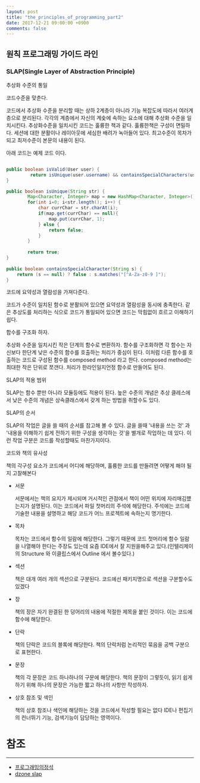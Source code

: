 ```yaml
---
layout: post
title: "the_principles_of_programming_part2"
date: 2017-12-21 09:00:00 +0900
comments: false
---
```


## 원칙 프로그래밍 가이드 라인

### SLAP(Single Layer of Abstraction Principle)

추상화 수준의 통일

코드수준을 맞춘다.

코드에서 추상화 수준을 분리할 때는 상하 2계층이 아니라 기능 복잡도에 따라서 여러계층으로 분리된다.
각각의 계층에서 자신의 계슻에 속하는 요소에 대해 추상화 수준을 일치시킨다.
추상화수준을 일치시킨 코드는 훌륭한 책과 같다. 훌륭한책은 구성이 면밀하다. 세션에 대한 분활이나 레이아웃에 세심한 배려가 녹아들어 있다.
최고수준이 목차가 되고 최저수준이 본문의 내용이 된다.

아래 코드는 예제 코드 이다.

```java

public boolean isValid(User user) {
         return isUnique(user.username) && containsSpecialCharacters(user.password);
}

public boolean isUnique(String str) {
		Map<Character, Integer> map = new HashMap<Character, Integer>();
		for(int i=0; i<str.length(); i++) {
			char currChar = str.charAt(i);
			if(map.get(currChar) == null){
			    map.put(currChar, 1);
			} else {
			    return false;
			}
		}
		
		return true;
}
	
public boolean containsSpecialCharacter(String s) {
    return (s == null) ? false : s.matches("[^A-Za-z0-9 ]");
}

```

코드에 요약성과 열람성을 가져다준다.

코드가 수준이 일치된 함수로 분활되어 있으면 요약성과 열람성을 동시에 충족한다.
같은 추상도를 처리하는 식으로 코드가 통일되어 있으면 코드는 막힘없이 흐르고 이해하기 쉽다.

합수를 구조화 하자.

추상화 수준을 일치시킨 작은 단계의 함수로 변환하자. 함수를 구조화하면 각 함수는 자신보다 한단계 낮은 수준의 함수를 호출하는 처리가 중심이 된다.
이처럼 다른 함수를 호출하는 코드로 구성된 함수를 composed method 라고 한다.
composed method는 최대한 작은 단위로 쪼갠다. 처리가 한라인일지언정 함수로 만들어도 된다.

SLAP의 적용 범위

SLAP는 함수 뿐만 아니라 모듈등에도 적용이 된다.
높은 수준의 개념은 추상 클레스에서 낮은 수준의 개념은 상속클래스에서 갖게 하는 방법을 취할수도 있다.

SLAP의 순서

SLAP의 작업은 글을 쓸 때의 순서를 참고해 볼 수 있다.
글을 쓸때 '내용을 쓰는 것' 과 '내용을 이해하기 쉽게 전하기 위한 구성을 생각하는 것'을 별개로 작업하는 데 있다.
이런 작업 구분은 코드를 작성할때도 마찬가지이다.

코드와 책의 유사성

책의 각구성 요소가 코드에서 어디에 해당하며, 훌륭한 코드를 만들려면 어떻게 해야 될지 고찰해본다

* 서문

    서문에서는 책의 요지가 제시되며 거시적인 관점에서 책이 어떤 위치에 자리매김헀는지가 설명된다.
    이는 코드에서 파일 첫머리의 주석에 해당한다. 주석에는 코드에 기술한 내용을 설명하고 해당 코드가 어느 프로젝트에 속하는지 명기한다.
    
* 목차

     목차는 코드에서 함수의 일람에 해당한다. 
     그렇기 때문에 코드 첫머리에 함수 일람을 나열해야 한다는 주장도 있는데 
     요즘 IDE에서 잘 지원을해주고 있다.(인텔리제이의 Structure 와 이클립스에서 Outline 에서 볼수있다.) 
     
* 섹션
    
    책은 대개 여러 개의 섹션으로 구분된다.
    코드에선 패키지명으로 섹션을 구분할수도 있겠다

* 장

    책의 장은 자기 완결된 한 덩어리의 내용에 적절한 제목을 붙인 것이다.
    이는 코드에 함수에 해당한다.
    
* 단락

    책의 단락은 코드의 블록에 해당한다. 책의 단락처럼 논리적인 묶음을 공백 구분으로 표현한다.
    
* 문장

    책의 각 문장은 코드 하나하나의 구문에 해당한다. 책의 문장이 그렇듯이, 읽기 쉽게 하기 위해 하나의 문장은 가능한 짧고 하나의 사항만 작성하자.
    
* 상호 참조 및 색인

    책의 상호 참조나 색인에 해당하는 것을 코드에서 작성할 필요는 없다 IDE나 편집기의 컨너뛰기 기능, 검색기능이 담당하는 영역이다.
        

# 참조 
-----
* [프로그래밍의정석](http://www.yes24.com/24/Goods/55254076?Acode=101)
* [dzone slap](https://dzone.com/articles/slap-your-methods-and-dont-make-me-think)